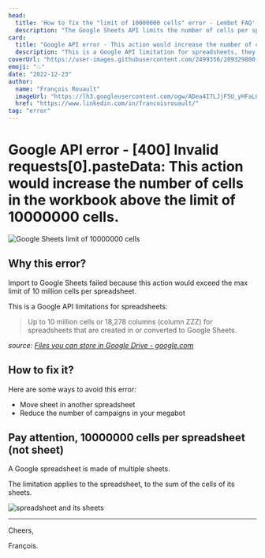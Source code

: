 ```yaml
---
head:
  title: 'How to fix the "limit of 10000000 cells" error - Lembot FAQ'
  description: "The Google Sheets API limits the number of cells per spreadsheet. The limit is set at 10 million cells per spreadsheet."
card:
  title: "Google API error - This action would increase the number of cells in the workbook above the limit of 10000000 cells"
  description: "This is a Google API limitation for spreadsheets, they are limited to 10 million cells. Consider using 2 spreadsheets instead of 1, or reducing the number of campaigns in your megabots"
coverUrl: "https://user-images.githubusercontent.com/2499356/209329800-3f3935ac-c184-4ecc-8399-8e2019775d7b.jpg"
emoji: "💥"
date: "2022-12-23"
author:
  name: "François Rouault"
  imageUrl: "https://lh3.googleusercontent.com/ogw/ADea4I7LJjF5U_yHFaLQIoNCysLkiEHPLHnWKxj0i1SadVY=s32-c-mo"
  href: "https://www.linkedin.com/in/francoisrouault/"
tag: "error"
---
```


# Google API error - [400] Invalid requests[0].pasteData: This action would increase the number of cells in the workbook above the limit of 10000000 cells.

![Google Sheets limit of 10000000 cells](https://user-images.githubusercontent.com/2499356/209356372-4f453aba-b3d0-4b6b-a3d8-2036481ad23e.jpg)

## Why this error?

Import to Google Sheets failed because this action would exceed the max limit of 10 million cells per spreadsheet.

This is a Google API limitations for spreadsheets:

> Up to 10 million cells or 18,278 columns (column ZZZ) for spreadsheets that are created in or converted to Google Sheets.

_source: [Files you can store in Google Drive - google.com](<https://support.google.com/drive/answer/37603#:~:text=Up%20to%2010%C2%A0million%20cells%20or%2018%2C278%C2%A0columns%20(column%20ZZZ)%20for%20spreadsheets%20that%20are%20created%20in%20or%20converted%20to%20Google%20Sheets>)_

## How to fix it?

Here are some ways to avoid this error:

- Move sheet in another spreadsheet
- Reduce the number of campaigns in your megabot

## Pay attention, 10000000 cells per spreadsheet (not sheet)

A Google spreadsheet is made of multiple sheets.

The limitation applies to the spreadsheet, to the sum of the cells of its sheets.

![spreadsheet and its sheets](https://user-images.githubusercontent.com/2499356/209376677-4fabb247-8cd7-4bcd-b871-26b745420517.jpg)

---

Cheers,

François.
